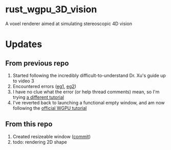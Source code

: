 # rust_wgpu_3D_vision
A voxel renderer aimed at simulating stereoscopic 4D vision

# Updates

## From previous repo

1. Started following the incredibly difficult-to-understand Dr. Xu's guide up to video 3
1. Encountered errors ([eg1](https://stackoverflow.com/questions/18004993/how-to-determine-cause-of-directx-11-driver-hang), [eg2](https://www.gamedev.net/forums/topic/703795-dxr-and-device-hung-error/))
1. I have no clue what the error (or help thread comments) mean, so I'm trying [a different tutorial](https://github.com/peerhenry/rust_hello_triangle)
1. I've reverted back to launching a functional empty window, and am now following the [official WGPU tutorial](https://sotrh.github.io/learn-wgpu/beginner/tutorial1-window/#the-code)

## From this repo
1. Created resizeable window ([commit](https://github.com/SabianF/rust_wgpu_3D_vision/commit/094a5c9e4df79707d4df8df3e0bc1d2aa69d64f7))
1. todo: rendering 2D shape

